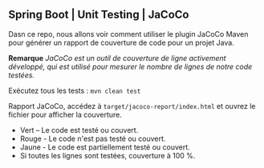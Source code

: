 ## Spring Boot | Unit Testing | JaCoCo

Dasn ce repo, nous allons voir comment utiliser le plugin JaCoCo Maven pour générer un rapport de couverture de code
pour un projet Java.

**Remarque**
*JaCoCo est un outil de couverture de ligne activement développé, qui est utilisé pour mesurer le nombre de lignes de
notre code testées.*

Exécutez tous les tests : `mvn clean test`

Rapport JaCoCo, accédez à `target/jacoco-report/index.html` et ouvrez le fichier pour afficher la couverture.

- Vert – Le code est testé ou couvert.
- Rouge - Le code n'est pas testé ou couvert.
- Jaune - Le code est partiellement testé ou couvert.
- Si toutes les lignes sont testées, couverture à 100 %.